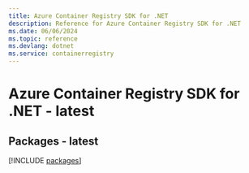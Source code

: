 ```yaml
---
title: Azure Container Registry SDK for .NET
description: Reference for Azure Container Registry SDK for .NET
ms.date: 06/06/2024
ms.topic: reference
ms.devlang: dotnet
ms.service: containerregistry
---
```

# Azure Container Registry SDK for .NET - latest
## Packages - latest
[!INCLUDE [packages](container-registry-index.md)]